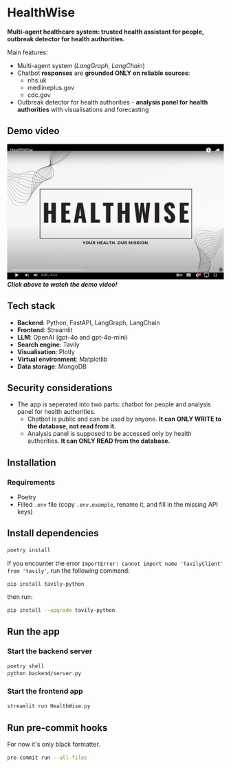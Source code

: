 # HealthWise

**Multi-agent healthcare system: trusted health assistant for people, outbreak detector for health authorities.**

Main features:
- Multi-agent system (*LangGraph*, *LangChain*)
- Chatbot **responses** are **grounded ONLY on reliable sources**: 
    - nhs.uk
    - medlineplus.gov
    - cdc.gov
- Outbreak detector for health authorities - **analysis panel for health authorities** with visualisations and forecasting

## Demo video
[![HealthWise Demo](docs/figures/play_video_thumbnail.png)](https://youtu.be/ZP9zoNelaC4 "Watch the demo video")
***Click above to watch the demo video!***

## Tech stack
- **Backend**: Python, FastAPI, LangGraph, LangChain
- **Frontend**: Streamlit
- **LLM**: OpenAI (gpt-4o and gpt-4o-mini)
- **Search engine**: Tavily
- **Visualisation**: Plotly
- **Virtual environment**: Matplotlib
- **Data storage**: MongoDB

## Security considerations
- The app is seperated into two parts: chatbot for people and analysis panel for health authorities.
    - Chatbot is public and can be used by anyone. **It can ONLY WRITE to the database, not read from it.**
    - Analysis panel is supposed to be accessed only by health authorities. **It can ONLY READ from the database.**

## Installation

### Requirements

- Poetry
- Filled `.env` file (copy `.env.example`, rename it, and fill in the missing API keys)

## Install dependencies

```bash
poetry install
```

If you encounter the error `ImportError: cannot import name 'TavilyClient' from 'tavily'`, run the following command:
```
pip install tavily-python
```
then run:
```bash
pip install --upgrade tavily-python
```

## Run the app

### Start the backend server
```bash
poetry shell
python backend/server.py
```

### Start the frontend app
```bash
streamlit run HealthWise.py
```

## Run pre-commit hooks

For now it's only black formatter.

```bash
pre-commit run --all-files
```